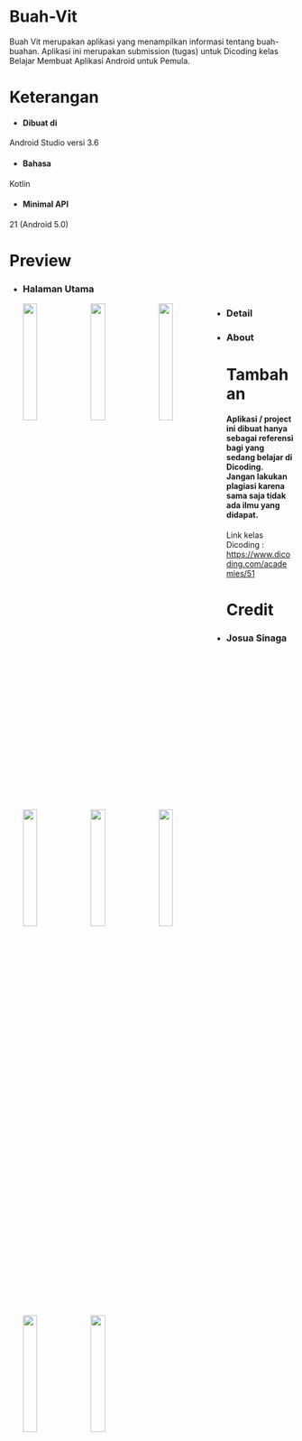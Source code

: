 # Buah-Vit
  Buah Vit merupakan aplikasi yang menampilkan informasi tentang buah-buahan. 
  Aplikasi ini merupakan submission (tugas) untuk Dicoding kelas Belajar Membuat Aplikasi Android untuk Pemula.
  
# Keterangan
  * #### Dibuat di
  Android Studio versi 3.6
  * #### Bahasa
  Kotlin
  * #### Minimal API
  21 (Android 5.0)
  
# Preview
  * ### Halaman Utama
     <img src="https://raw.githubusercontent.com/joSng/Buah-Vit/master/screenshoot/Main_list.png"
     width="23%" height="23%" style="float: left; margin-right: 10px;" />
     <img src="https://raw.githubusercontent.com/joSng/Buah-Vit/master/screenshoot/main_grid.png"
     width="23%" height="23%" style="float: left; margin-right: 10px;" />
     <img src="https://raw.githubusercontent.com/joSng/Buah-Vit/master/screenshoot/grid_custom.png"
     width="23%" height="23%" style="float: left; margin-right: 10px;" />
     <img src="https://raw.githubusercontent.com/joSng/Buah-Vit/master/screenshoot/main_dark.png"
     width="23%" height="23%" style="float: left; margin-right: 10px;" />
     
  * ### Detail
     <img src="https://raw.githubusercontent.com/joSng/Buah-Vit/master/screenshoot/detail.PNG"
     width="23%" height="23%" style="float: left; margin-right: 10px;" />
     <img src="https://raw.githubusercontent.com/joSng/Buah-Vit/master/screenshoot/detail2.jpg"
     width="23%" height="23%" style="float: left; margin-right: 10px;" />
     <img src="https://raw.githubusercontent.com/joSng/Buah-Vit/master/screenshoot/detail3.jpg"
     width="23%" height="23%" style="float: left; margin-right: 10px;" />
  
  * ### About
     <img src="https://raw.githubusercontent.com/joSng/Buah-Vit/master/screenshoot/about.png"
     width="23%" height="23%" style="float: left; margin-right: 10px;" />
     
# Tambahan
  #### Aplikasi / project ini dibuat hanya sebagai referensi bagi yang sedang belajar di Dicoding. Jangan lakukan plagiasi karena sama saja tidak ada ilmu yang didapat.
  
  Link kelas Dicoding : https://www.dicoding.com/academies/51
  
# Credit
  * ### Josua Sinaga 
